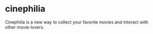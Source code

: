 # cinephilia
Cinephilia is a new way to collect your favorite movies and interact with other movie-lovers.
